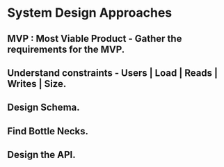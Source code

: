 # System Design Approaches 

## MVP : Most Viable Product - Gather the requirements for the MVP.
## Understand constraints - Users | Load | Reads | Writes | Size.
## Design Schema.
## Find Bottle Necks.
## Design the API.

 
